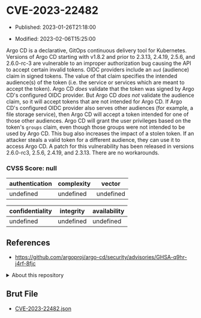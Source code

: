# CVE-2023-22482

- Published: 2023-01-26T21:18:00

- Modified: 2023-02-06T15:25:00

Argo CD is a declarative, GitOps continuous delivery tool for Kubernetes. Versions of Argo CD starting with v1.8.2 and prior to 2.3.13, 2.4.19, 2.5.6, and 2.6.0-rc-3 are vulnerable to an improper authorization bug causing the API to accept certain invalid tokens. OIDC providers include an `aud` (audience) claim in signed tokens. The value of that claim specifies the intended audience(s) of the token (i.e. the service or services which are meant to accept the token). Argo CD _does_ validate that the token was signed by Argo CD's configured OIDC provider. But Argo CD _does not_ validate the audience claim, so it will accept tokens that are not intended for Argo CD. If Argo CD's configured OIDC provider also serves other audiences (for example, a file storage service), then Argo CD will accept a token intended for one of those other audiences. Argo CD will grant the user privileges based on the token's `groups` claim, even though those groups were not intended to be used by Argo CD. This bug also increases the impact of a stolen token. If an attacker steals a valid token for a different audience, they can use it to access Argo CD. A patch for this vulnerability has been released in versions 2.6.0-rc3, 2.5.6, 2.4.19, and 2.3.13. There are no workarounds.

### CVSS Score: **null**

| authentication | complexity | vector |
| --- | --- | --- |
| undefined | undefined | undefined |

| confidentiality | integrity | availability |
| --- | --- | --- |
| undefined | undefined | undefined |

## References

* https://github.com/argoproj/argo-cd/security/advisories/GHSA-q9hr-j4rf-8fjc

<details>
<summary>About this repository</summary> 

  This repository is part of the project [Live Hack CVE](https://github.com/Live-Hack-CVE). Main website can be found [www.live-hack.org](https://www.live-hack.org) 
  
  Made by [Sn0wAlice](https://github.com/Sn0wAlice) for the people that care about security and need to have a feed of the latest CVEs. Hope you enjoy it, don't forget to star the repo and follow me on [Twitter](https://twitter.com/Sn0wAlice) and [Github](https://github.com/Sn0wAlice). And that is my [personnal website](https://www.alice-snow.me/)

  - [Home Page](https://github.com/Live-Hack-CVE)
  - [Framework](https://github.com/Live-Hack-CVE/cve-framework)
  - [CVE database](https://github.com/Live-Hack-CVE/full_database)
  - [Changelog](https://github.com/Live-Hack-CVE/Changelog)
</details>

## Brut File

* [CVE-2023-22482.json](https://raw.githubusercontent.com/Live-Hack-CVE/full_database/main/cves/2023/CVE-2023-22482.json)


